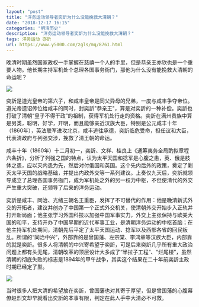 ```yaml
---
layout: "post"
title: "洋务运动领导者奕訢为什么没能挽救大清朝？"
date: "2018-12-17 16:15"
categories: "明清历史"
description: "洋务运动领导者奕訢为什么没能挽救大清朝？"
tags: 洋务运动 亦訢
url: https://www.y5000.com/zgls/mq/8761.html
---
```






晚清时期虽然国家政权一手掌握在慈禧一个人的手里，但是恭亲王亦欣也是一个重要人物。他长期主持军机处个总理各国事务衙门，那他为什么没有能挽救大清朝的命运呢？

![](https://img.y5000.com/uploads/allimg/161229/8-161229154554L7.jpg)

奕訢是道光皇帝的第六子，和咸丰皇帝是同父异母的兄弟，一度与咸丰争夺帝位。道光帝遗诏传位给咸丰的同时，封奕訢"恭亲王"，算是对奕訢的一种补偿。奕訢也打破了清朝“皇子不得干政”的祖制，获得军机处行走的资格。奕訢在满州贵族中算是另类，聪明，好学，开明，而且能够亲近汉族大臣，特别是公元咸丰十年（1860年），英法联军进攻北京，咸丰逃往承德，奕訢临危受命，担任议和大臣，代表清政府与列强交涉，挽救了清王朝的命运。

咸丰十年（1860年）十二月初一，奕訢、文祥、桂良上《通筹夷务全局酌拟章程六条折》，分析了列强之国的特点，认为太平天国和捻军是心腹之患，英、俄是肢体之患，应以灭内患为先，然后对付俄国和英国。这个先内后外的政策，奠定了剿灭太平天国的战略基础，并提出内政外交等一系列建议。上奏仅九天后，奕訢就领导成立了总理各国事务衙门，成为军机处之外的另一权力中枢，不但使清代的外交产生重大突破，还领导了后来的洋务运动。

奕訢是咸丰、同治、光绪三朝名王重臣，发挥了不可替代的作用：他是晚清新式外交的开拓者，建议并创办了中国第一个正式外交机关，使清朝外交开始步入正轨并打开新局面；他主张学习外国科技以加强中国军事实力，外交上主张保持与欧美大国的和平，支持开办了中国早期的近代军事工业，是清朝洋务运动的中枢首脑；在他主持军机处期间，清朝先后平定了太平天国运动、捻军以及西部各省的回民叛乱。所谓的“同治中兴”，外部靠的是曾国藩、左宗棠、李鸿章等汉族大臣，内部靠的就是奕訢。很多人将清朝的中兴寄希望于奕訢，可是后来奕訢几乎所有重大政治问题上都有头无尾，清朝改革的顶层设计大多成了“半拉子工程”、“烂尾楼”，虽然清朝的彻底失败的标志是1894年的甲午战争，其实这个结果在二十年前奕訢主政时期已经定了型。

![](https://img.y5000.com/uploads/allimg/161229/8-161229154603958.jpg)

当时很多人把大清的希望放在奕訢，曾国藩也对其寄于厚望，但是曾国藩的心腹幕僚赵烈文却早就看出奕訢的本事有限，判定在此人手中大清必不可救。
